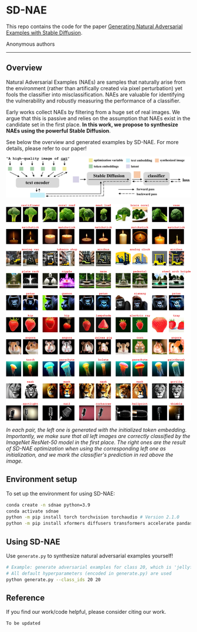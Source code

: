 # SD-NAE

This repo contains the code for the paper [Generating Natural Adversarial Examples with Stable Diffusion]().

Anonymous authors

---

## Overview

Natural Adversarial Examples (NAEs) are samples that naturally arise from the environment (rather than artifically created via pixel perturbation) yet fools the classifier into misclassification. NAEs are valuable for identifying the vulnerability and robustly measuring the performance of a classifier.

Early works collect NAEs by filtering from a huge set of real images. We argue that this is passive and relies on the assumption that NAEs exist in the candidate set in the first place. **In this work, we propose to synthesize NAEs using the powerful Stable Diffusion**.

See below the overview and generated examples by SD-NAE. For more details, please refer to our paper!

![overview of SD-NAE](figures/method.png)

![examples synthesized by SD-NAE](figures/main.png)
<p>
    <em>In each pair, the left one is generated with the initialized token embedding. Importantly, we make sure that all left images are correctly classified by the ImageNet ResNet-50 model in the first place. The right ones are the result of SD-NAE optimization when using the corresponding left one as initialization, and we mark the classifier's prediction in red above the image.</em>
</p>

## Environment setup

To set up the environment for using SD-NAE:

```bash
conda create -n sdnae python=3.9
conda activate sdnae
python -m pip install torch torchvision torchaudio # Version 2.1.0
python -m pip install xformers diffusers transformers accelerate pandas
```

## Using SD-NAE

Use `generate.py` to synthesize natural adversarial examples yourself!

```bash
# Example: generate adversarial examples for class 20, which is 'jellyfish'
# All default hyperparameters (encoded in generate.py) are used
python generate.py --class_ids 20 20
```

## Reference

If you find our work/code helpful, please consider citing our work.

```
To be updated
```
